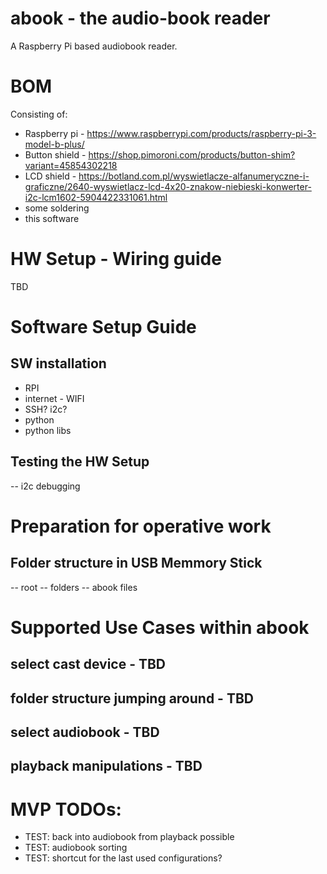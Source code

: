 # abook - the audio-book reader
A Raspberry Pi based audiobook reader.

# BOM
Consisting of:
- Raspberry pi - https://www.raspberrypi.com/products/raspberry-pi-3-model-b-plus/
- Button shield - https://shop.pimoroni.com/products/button-shim?variant=45854302218
- LCD shield - https://botland.com.pl/wyswietlacze-alfanumeryczne-i-graficzne/2640-wyswietlacz-lcd-4x20-znakow-niebieski-konwerter-i2c-lcm1602-5904422331061.html
- some soldering
- this software

# HW Setup - Wiring guide

TBD

# Software Setup Guide

## SW installation

- RPI
- internet - WIFI
- SSH? i2c?
- python
- python libs

## Testing the HW Setup

-- i2c debugging

# Preparation for operative work

## Folder structure in USB Memmory Stick

-- root
-- folders
-- abook files

# Supported Use Cases within abook

## select cast device - TBD
## folder structure jumping around - TBD
## select audiobook - TBD
## playback manipulations - TBD

# MVP TODOs:
- TEST: back into audiobook from playback possible
- TEST: audiobook sorting
- TEST: shortcut for the last used configurations?
